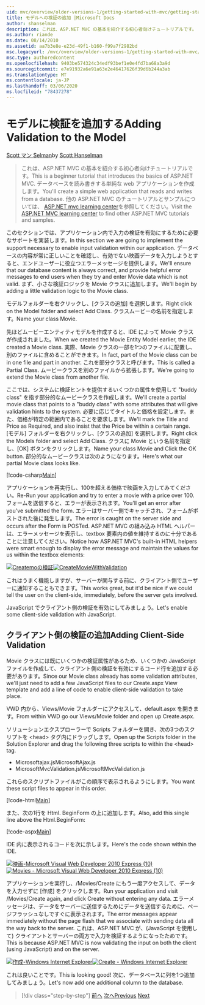 ```yaml
---
uid: mvc/overview/older-versions-1/getting-started-with-mvc/getting-started-with-mvc-part7
title: モデルへの検証の追加 |Microsoft Docs
author: shanselman
description: これは、ASP.NET MVC の基本を紹介する初心者向けチュートリアルです。 データベースを読み書きする単純な web アプリケーションを作成します。
ms.author: riande
ms.date: 08/14/2010
ms.assetid: aa7b3e8e-e23d-49f1-b160-f99a7f2982bd
msc.legacyurl: /mvc/overview/older-versions-1/getting-started-with-mvc/getting-started-with-mvc-part7
msc.type: authoredcontent
ms.openlocfilehash: 9403be574324c34edf93bef1e0e4fd7ba68a3a9d
ms.sourcegitcommit: e7e91932a6e91a63e2e46417626f39d6b244a3ab
ms.translationtype: MT
ms.contentlocale: ja-JP
ms.lasthandoff: 03/06/2020
ms.locfileid: "78437278"
---
```

# <a name="adding-validation-to-the-model"></a><span data-ttu-id="e820e-104">モデルに検証を追加する</span><span class="sxs-lookup"><span data-stu-id="e820e-104">Adding Validation to the Model</span></span>

<span data-ttu-id="e820e-105">[Scott マン Selman](https://github.com/shanselman)</span><span class="sxs-lookup"><span data-stu-id="e820e-105">by [Scott Hanselman](https://github.com/shanselman)</span></span>

> <span data-ttu-id="e820e-106">これは、ASP.NET MVC の基本を紹介する初心者向けチュートリアルです。</span><span class="sxs-lookup"><span data-stu-id="e820e-106">This is a beginner tutorial that introduces the basics of ASP.NET MVC.</span></span> <span data-ttu-id="e820e-107">データベースを読み書きする単純な web アプリケーションを作成します。</span><span class="sxs-lookup"><span data-stu-id="e820e-107">You'll create a simple web application that reads and writes from a database.</span></span> <span data-ttu-id="e820e-108">他の ASP.NET MVC のチュートリアルとサンプルについては、 [ASP.NET mvc learning center](../../../index.md)を参照してください。</span><span class="sxs-lookup"><span data-stu-id="e820e-108">Visit the [ASP.NET MVC learning center](../../../index.md) to find other ASP.NET MVC tutorials and samples.</span></span>

<span data-ttu-id="e820e-109">このセクションでは、アプリケーション内で入力の検証を有効にするために必要なサポートを実装します。</span><span class="sxs-lookup"><span data-stu-id="e820e-109">In this section we are going to implement the support necessary to enable input validation within our application.</span></span> <span data-ttu-id="e820e-110">データベースの内容が常に正しいことを確認し、有効でない映画データを入力しようとすると、エンドユーザーに役立つエラーメッセージを提供します。</span><span class="sxs-lookup"><span data-stu-id="e820e-110">We'll ensure that our database content is always correct, and provide helpful error messages to end users when they try and enter Movie data which is not valid.</span></span> <span data-ttu-id="e820e-111">まず、小さな検証ロジックを Movie クラスに追加します。</span><span class="sxs-lookup"><span data-stu-id="e820e-111">We'll begin by adding a little validation logic to the Movie class.</span></span>

<span data-ttu-id="e820e-112">モデルフォルダーを右クリックし、[クラスの追加] を選択します。</span><span class="sxs-lookup"><span data-stu-id="e820e-112">Right click on the Model folder and select Add Class.</span></span> <span data-ttu-id="e820e-113">クラスムービーの名前を指定します。</span><span class="sxs-lookup"><span data-stu-id="e820e-113">Name your class Movie.</span></span>

<span data-ttu-id="e820e-114">先ほどムービーエンティティモデルを作成すると、IDE によって Movie クラスが作成されました。</span><span class="sxs-lookup"><span data-stu-id="e820e-114">When we created the Movie Entity Model earlier, the IDE created a Movie class.</span></span> <span data-ttu-id="e820e-115">実際、Movie クラスの一部を1つのファイルに配置し、別のファイルに含めることができます。</span><span class="sxs-lookup"><span data-stu-id="e820e-115">In fact, part of the Movie class can be in one file and part in another.</span></span> <span data-ttu-id="e820e-116">これを部分クラスと呼びます。</span><span class="sxs-lookup"><span data-stu-id="e820e-116">This is called a Partial Class.</span></span> <span data-ttu-id="e820e-117">ムービークラスを別のファイルから拡張します。</span><span class="sxs-lookup"><span data-stu-id="e820e-117">We're going to extend the Movie class from another file.</span></span>

<span data-ttu-id="e820e-118">ここでは、システムに検証ヒントを提供するいくつかの属性を使用して "buddy class" を指す部分的なムービークラスを作成します。</span><span class="sxs-lookup"><span data-stu-id="e820e-118">We'll create a partial movie class that points to a "buddy class" with some attributes that will give validation hints to the system.</span></span> <span data-ttu-id="e820e-119">必要に応じてタイトルと価格を設定します。また、価格が特定の範囲内であることを要求します。</span><span class="sxs-lookup"><span data-stu-id="e820e-119">We'll mark the Title and Price as Required, and also insist that the Price be within a certain range.</span></span> <span data-ttu-id="e820e-120">[モデル] フォルダーを右クリックし、[クラスの追加] を選択します。</span><span class="sxs-lookup"><span data-stu-id="e820e-120">Right click the Models folder and select Add Class.</span></span> <span data-ttu-id="e820e-121">クラスに Movie という名前を指定し、[OK] ボタンをクリックします。</span><span class="sxs-lookup"><span data-stu-id="e820e-121">Name your class Movie and Click the OK button.</span></span> <span data-ttu-id="e820e-122">部分的なムービークラスは次のようになります。</span><span class="sxs-lookup"><span data-stu-id="e820e-122">Here's what our partial Movie class looks like.</span></span>

[!code-csharp[Main](getting-started-with-mvc-part7/samples/sample1.cs)]

<span data-ttu-id="e820e-123">アプリケーションを再実行し、100を超える価格で映画を入力してみてください。</span><span class="sxs-lookup"><span data-stu-id="e820e-123">Re-Run your application and try to enter a movie with a price over 100.</span></span> <span data-ttu-id="e820e-124">フォームを送信すると、エラーが表示されます。</span><span class="sxs-lookup"><span data-stu-id="e820e-124">You'll get an error after you've submitted the form.</span></span> <span data-ttu-id="e820e-125">エラーはサーバー側でキャッチされ、フォームがポストされた後に発生します。</span><span class="sxs-lookup"><span data-stu-id="e820e-125">The error is caught on the server side and occurs after the Form is POSTed.</span></span> <span data-ttu-id="e820e-126">ASP.NET MVC の組み込み HTML ヘルパーは、エラーメッセージを表示し、textbox 要素内の値を維持するのに十分であることに注意してください。</span><span class="sxs-lookup"><span data-stu-id="e820e-126">Notice how ASP.NET MVC's built-in HTML helpers were smart enough to display the error message and maintain the values for us within the textbox elements:</span></span>

<span data-ttu-id="e820e-127">[![Createmoの検証](getting-started-with-mvc-part7/_static/image2.png)](getting-started-with-mvc-part7/_static/image1.png)</span><span class="sxs-lookup"><span data-stu-id="e820e-127">[![CreateMovieWithValidation](getting-started-with-mvc-part7/_static/image2.png)](getting-started-with-mvc-part7/_static/image1.png)</span></span>

<span data-ttu-id="e820e-128">これはうまく機能しますが、サーバーが関与する前に、クライアント側でユーザーに通知することもできます。</span><span class="sxs-lookup"><span data-stu-id="e820e-128">This works great, but it'd be nice if we could tell the user on the client-side, immediately, before the server gets involved.</span></span>

<span data-ttu-id="e820e-129">JavaScript でクライアント側の検証を有効にしてみましょう。</span><span class="sxs-lookup"><span data-stu-id="e820e-129">Let's enable some client-side validation with JavaScript.</span></span>

## <a name="adding-client-side-validation"></a><span data-ttu-id="e820e-130">クライアント側の検証の追加</span><span class="sxs-lookup"><span data-stu-id="e820e-130">Adding Client-Side Validation</span></span>

<span data-ttu-id="e820e-131">Movie クラスには既にいくつかの検証属性があるため、いくつかの JavaScript ファイルを作成して、クライアント側の検証を有効にするコード行を追加する必要があります。</span><span class="sxs-lookup"><span data-stu-id="e820e-131">Since our Movie class already has some validation attributes, we'll just need to add a few JavaScript files to our Create.aspx View template and add a line of code to enable client-side validation to take place.</span></span>

<span data-ttu-id="e820e-132">VWD 内から、Views/Movie フォルダーにアクセスして、default.aspx を開きます。</span><span class="sxs-lookup"><span data-stu-id="e820e-132">From within VWD go our Views/Movie folder and open up Create.aspx.</span></span>

<span data-ttu-id="e820e-133">ソリューションエクスプローラーで Scripts フォルダーを開き、次の3つのスクリプトを &lt;head&gt; タグ内にドラッグします。</span><span class="sxs-lookup"><span data-stu-id="e820e-133">Open up the Scripts folder in the Solution Explorer and drag the following three scripts to within the &lt;head&gt; tag.</span></span>

- <span data-ttu-id="e820e-134">Microsoftajax.js</span><span class="sxs-lookup"><span data-stu-id="e820e-134">MicrosoftAjax.js</span></span>
- <span data-ttu-id="e820e-135">MicrosoftMvcValidation.js</span><span class="sxs-lookup"><span data-stu-id="e820e-135">MicrosoftMvcValidation.js</span></span>

<span data-ttu-id="e820e-136">これらのスクリプトファイルがこの順序で表示されるようにします。</span><span class="sxs-lookup"><span data-stu-id="e820e-136">You want these script files to appear in this order.</span></span>

[!code-html[Main](getting-started-with-mvc-part7/samples/sample2.html)]

<span data-ttu-id="e820e-137">また、次の1行を Html. BeginForm の上に追加します。</span><span class="sxs-lookup"><span data-stu-id="e820e-137">Also, add this single line above the Html.BeginForm:</span></span>

[!code-aspx[Main](getting-started-with-mvc-part7/samples/sample3.aspx)]

<span data-ttu-id="e820e-138">IDE 内に表示されるコードを次に示します。</span><span class="sxs-lookup"><span data-stu-id="e820e-138">Here's the code shown within the IDE.</span></span>

<span data-ttu-id="e820e-139">[![映画-Microsoft Visual Web Developer 2010 Express (10)](getting-started-with-mvc-part7/_static/image4.png)](getting-started-with-mvc-part7/_static/image3.png)</span><span class="sxs-lookup"><span data-stu-id="e820e-139">[![Movies - Microsoft Visual Web Developer 2010 Express (10)](getting-started-with-mvc-part7/_static/image4.png)](getting-started-with-mvc-part7/_static/image3.png)</span></span>

<span data-ttu-id="e820e-140">アプリケーションを実行し、/Movies/Create にもう一度アクセスして、データを入力せずに [作成] をクリックします。</span><span class="sxs-lookup"><span data-stu-id="e820e-140">Run your application and visit /Movies/Create again, and click Create without entering any data.</span></span> <span data-ttu-id="e820e-141">エラーメッセージは、データをサーバーに送信するためにデータを送信するために、ページフラッシュなしですぐに表示されます。</span><span class="sxs-lookup"><span data-stu-id="e820e-141">The error messages appear immediately without the page flash that we associate with sending data all the way back to the server.</span></span> <span data-ttu-id="e820e-142">これは、ASP.NET MVC が、(JavaScript を使用して) クライアントとサーバーの両方で入力を検証するようになったためです。</span><span class="sxs-lookup"><span data-stu-id="e820e-142">This is because ASP.NET MVC is now validating the input on both the client (using JavaScript) and on the server.</span></span>

<span data-ttu-id="e820e-143">[![作成-Windows Internet Explorer](getting-started-with-mvc-part7/_static/image6.png)](getting-started-with-mvc-part7/_static/image5.png)</span><span class="sxs-lookup"><span data-stu-id="e820e-143">[![Create - Windows Internet Explorer](getting-started-with-mvc-part7/_static/image6.png)](getting-started-with-mvc-part7/_static/image5.png)</span></span>

<span data-ttu-id="e820e-144">これは良いことです。</span><span class="sxs-lookup"><span data-stu-id="e820e-144">This is looking good!</span></span> <span data-ttu-id="e820e-145">次に、データベースに列を1つ追加してみましょう。</span><span class="sxs-lookup"><span data-stu-id="e820e-145">Let's now add one additional column to the database.</span></span>

> [!div class="step-by-step"]
> <span data-ttu-id="e820e-146">[前へ](getting-started-with-mvc-part6.md)
> [次へ](getting-started-with-mvc-part8.md)</span><span class="sxs-lookup"><span data-stu-id="e820e-146">[Previous](getting-started-with-mvc-part6.md)
[Next](getting-started-with-mvc-part8.md)</span></span>
